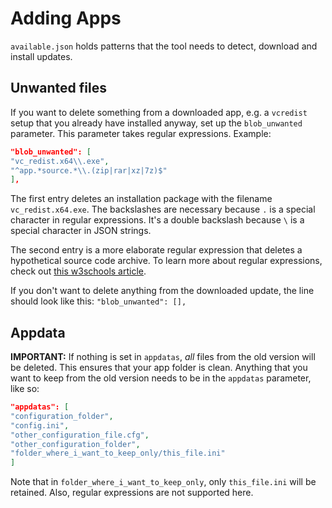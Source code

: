 # Adding Apps

``available.json`` holds patterns that the tool needs to detect, download and install updates.

## Unwanted files

If you want to delete something from a downloaded app, e.g. a ``vcredist`` setup that you already have installed anyway,
set up the  ``blob_unwanted`` parameter. This parameter takes regular expressions. Example:

````json
"blob_unwanted": [
"vc_redist.x64\\.exe",
"^app.*source.*\\.(zip|rar|xz|7z)$"
],
````

The first entry deletes an installation package with the filename ``vc_redist.x64.exe``. The backslashes are necessary
because ``.`` is a special character in regular expressions. It's a double backslash because ``\`` is a special
character in JSON strings.

The second entry is a more elaborate regular expression that deletes a hypothetical source code archive. To learn more
about regular expressions, check out [this w3schools article](https://www.w3schools.com/python/python_regex.asp).

If you don't want to delete anything from the downloaded update, the line should look like
this: ``"blob_unwanted": [],``

## Appdata

**IMPORTANT:** If nothing is set in ``appdatas``, *all* files from the old version will be deleted. This ensures that
your app folder is clean. Anything that you want to keep from the old version needs to be in the ``appdatas`` parameter,
like so:

  ```json
"appdatas": [
"configuration_folder",
"config.ini",
"other_configuration_file.cfg",
"other_configuration_folder",
"folder_where_i_want_to_keep_only/this_file.ini"
]
  ``` 

Note that in ``folder_where_i_want_to_keep_only``, only ``this_file.ini`` will be retained. Also, regular expressions
are not supported here.